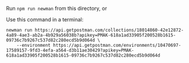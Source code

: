 Run `npm run newman` from this directory, or

Use this command in a terminal:

```
newman run https://api.getpostman.com/collections/18014860-42e12872-4a89-4ae3-ab2a-4b929a56038b?apikey=PMAK-618a1ad33905f200528b1615-09736c7b9267c537d82c280ecd5b9d064d \
    --environment https://api.getpostman.com/environments/10470697-17589157-9fd3-4efa-a564-d3b11ae30429?apikey=PMAK-618a1ad33905f200528b1615-09736c7b9267c537d82c280ecd5b9d064d
```
